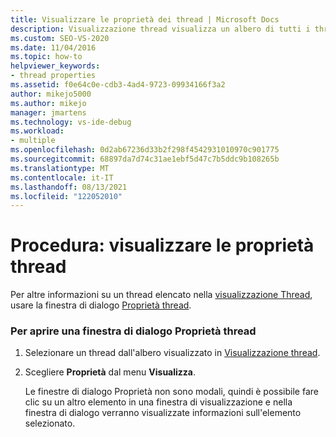 ```yaml
---
title: Visualizzare le proprietà dei thread | Microsoft Docs
description: Visualizzazione thread visualizza un albero di tutti i thread attivi nel sistema. Informazioni su come visualizzare le proprietà di un thread visualizzato nella visualizzazione Thread.
ms.custom: SEO-VS-2020
ms.date: 11/04/2016
ms.topic: how-to
helpviewer_keywords:
- thread properties
ms.assetid: f0e64c0e-cdb3-4ad4-9723-09934166f3a2
author: mikejo5000
ms.author: mikejo
manager: jmartens
ms.technology: vs-ide-debug
ms.workload:
- multiple
ms.openlocfilehash: 0d2ab67236d33b2f298f4542931010970c901775
ms.sourcegitcommit: 68897da7d74c31ae1ebf5d47c7b5ddc9b108265b
ms.translationtype: MT
ms.contentlocale: it-IT
ms.lasthandoff: 08/13/2021
ms.locfileid: "122052010"
---
```

# <a name="how-to-display-thread-properties"></a>Procedura: visualizzare le proprietà thread
Per altre informazioni su un thread elencato nella [visualizzazione Thread](../debugger/threads-view.md), usare la finestra di dialogo [Proprietà thread](../debugger/thread-properties-dialog-box.md).

### <a name="to-open-a-thread-properties-dialog-box"></a>Per aprire una finestra di dialogo Proprietà thread

1. Selezionare un thread dall'albero visualizzato in [Visualizzazione thread](../debugger/threads-view.md).

2. Scegliere **Proprietà** dal menu **Visualizza**.

   Le finestre di dialogo Proprietà non sono modali, quindi è possibile fare clic su un altro elemento in una finestra di visualizzazione e nella finestra di dialogo verranno visualizzate informazioni sull'elemento selezionato.
